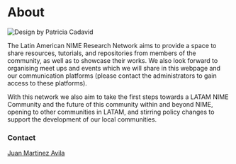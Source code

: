 # About

![Design by Patricia Cadavid](.gitbook/assets/LatamNimeLogoBlack\_.png)

The Latin American NIME Research Network aims to provide a space to share resources, tutorials, and repositories from members of the community, as well as to showcase their works. We also look forward to organising meet ups and events which we will share in this webpage and our communication platforms (please contact the administrators to gain access to these platforms).  

With this network we also aim to take the first steps towards a LATAM NIME Community and the future of this community within and beyond NIME, opening to other communities in LATAM, and stirring policy changes to support the development of our local communities.

### Contact

[Juan Martinez Avila](mailto:psxjpma@nott.ac.uk)
